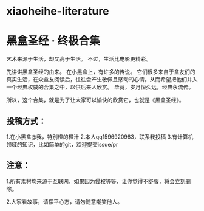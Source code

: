 # xiaoheihe-literature
# 黑盒圣经 · 终极合集


艺术来源于生活，却又高于生活。
不过，生活比电影更精彩。

先讲讲黑盒圣经的由来。
在小黑盒上，有许多的传说。
它们很多来自于盒友们的真实生活，在众盒友阅读后，往往会产生敬佩且感动的心情。从而希望把他们并入一个经典权威的合集之中，以供后来人欣赏。
毕竟，岁月恒久远，经典永流传。

所以，这个合集，就是为了让大家可以愉快的欣赏它，也就是《黑盒圣经》。

## 投稿方式：
1.在小黑盒@我，特别橙的橙汁
2.本人qq1596920983，联系我投稿
3.有计算机领域的知识，比如简单的git，欢迎提交issue/pr


## 注意：
1.所有素材均来源于互联网，如果因为侵权等等，让你觉得不舒服，将会立刻删除。

2.大家看故事，请摆平心态，请勿随意嘲笑他人。
